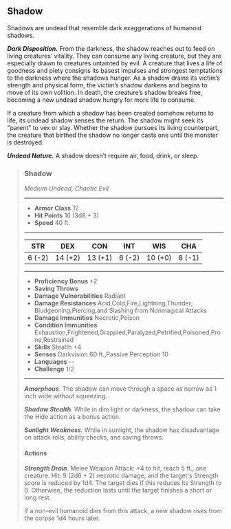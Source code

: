 ## Shadow
Shadows are undead that resemble dark exaggerations of humanoid shadows.

***Dark Disposition.*** From the darkness, the shadow reaches out to feed on living creatures’ vitality. They can consume any living creature, but they are especially drawn to creatures untainted by evil. A creature that lives a life of goodness and piety consigns its basest impulses and strongest temptations to the darkness where the shadows hunger. As a shadow drains its victim’s strength and physical form, the victim’s shadow darkens and begins to move of its own volition. In death, the creature’s shadow breaks free, becoming a new undead shadow hungry for more life to consume.

If a creature from which a shadow has been created somehow returns to life, its undead shadow senses the return. The shadow might seek its "parent" to vex or slay. Whether the shadow pursues its living counterpart, the creature that birthed the shadow no longer casts one until the monster is destroyed.

***Undead Nature.*** A shadow doesn’t require air, food, drink, or sleep.

>### Shadow
>*Medium Undead, Chaotic Evil*
>___
>- **Armor Class** 12
>- **Hit Points** 16 (3d8 + 3)
>- **Speed** 40 ft.
>___
>|**STR**|**DEX**|**CON**|**INT**|**WIS**|**CHA**|
>|:---:|:---:|:---:|:---:|:---:|:---:|
>|6 (-2)|14 (+2)|13 (+1)|6 (-2)|10 (+0)|8 (-1)|
>
>___
>- **Proficiency Bonus** +2
>- **Saving Throws** 
>- **Damage Vulnerabilities** Radiant
>- **Damage Resistances** Acid,Cold,Fire,Lightning,Thunder; Bludgeoning,Piercing,and Slashing from Nonmagical Attacks
>- **Damage Immunities** Necrotic,Poison
>- **Condition Immunities** Exhaustion,Frightened,Grappled,Paralyzed,Petrified,Poisoned,Prone,Restrained
>- **Skills** Stealth +4
>- **Senses** Darkvision 60 ft.,Passive Perception 10
>- **Languages** --
>- **Challenge** 1/2
>___
>***Amorphous***. The shadow can move through a space as narrow as 1 inch wide without squeezing.
>
>***Shadow Stealth***. While in dim light or darkness, the shadow can take the Hide action as a bonus action.
>
>***Sunlight Weakness***. While in sunlight, the shadow has disadvantage on attack rolls, ability checks, and saving throws.
>
>#### Actions
>***Strength Drain***. Melee Weapon Attack: +4 to hit, reach 5 ft., one creature. Hit: 9 (2d6 + 2) necrotic damage, and the target's Strength score is reduced by 1d4. The target dies if this reduces its Strength to 0. Otherwise, the reduction lasts until the target finishes a short or long rest.
>
>If a non-evil humanoid dies from this attack, a new shadow rises from the corpse 1d4 hours later.
>
